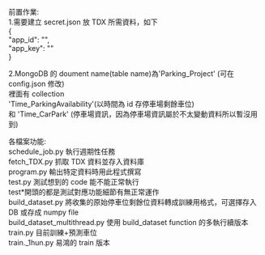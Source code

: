 前置作業:  
1.需要建立 secret.json 放 TDX 所需資料，如下  
{  
 "app_id": "",  
 "app_key": ""  
}

2.MongoDB 的 doument name(table name)為'Parking_Project' (可在 config.json 修改)  
裡面有 collection  
'Time_ParkingAvailability'(以時間為 id 存停車場剩餘車位)  
和 'Time_CarPark' (停車場資訊，因為停車場資訊屬於不太變動資料所以暫沒用到)

各檔案功能:  
schedule\_job.py 執行週期性任務  
fetch\_TDX.py 抓取 TDX 資料並存入資料庫  
program.py 輸出特定資料時用此程式撰寫  
test.py 測試想到的 code 能不能正常執行  
test*開頭的都是測試對應功能細節有無正常運作  
build_dataset.py 將收集的原始停車位剩餘位資料轉成訓練用格式，可選擇存入 DB 或存成 numpy file  
build_dataset_multithread.py 使用 build_dataset function 的多執行續版本  
train.py 目前訓練+預測車位  
train.\_1hun.py 易鴻的 train 版本
